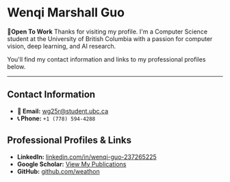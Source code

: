 # Wenqi Marshall Guo
📄**Open To Work**
Thanks for visiting my profile. I'm a Computer Science student at the University of British Columbia with a passion for computer vision, deep learning, and AI research.

You'll find my contact information and links to my professional profiles below.

---

## Contact Information

* **📧 Email:** [wg25r@student.ubc.ca](mailto:wg25r@student.ubc.ca)
* **📞 Phone:** `+1 (778) 594-4288`

## Professional Profiles & Links

* **LinkedIn:** [linkedin.com/in/wenqi-guo-237265225](https://www.linkedin.com/in/wenqi-guo-237265225/)
* **Google Scholar:** [View My Publications](https://scholar.google.ca/citations?user=4YWcPZoAAAAJ&hl=en)
* **GitHub:** [github.com/weathon](https://github.com/weathon)
